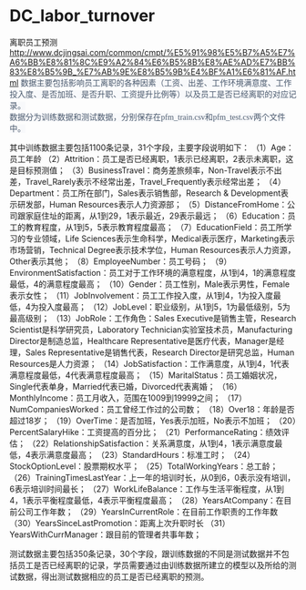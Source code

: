 # DC_labor_turnover
离职员工预测
http://www.dcjingsai.com/common/cmpt/%E5%91%98%E5%B7%A5%E7%A6%BB%E8%81%8C%E9%A2%84%E6%B5%8B%E8%AE%AD%E7%BB%83%E8%B5%9B_%E7%AB%9E%E8%B5%9B%E4%BF%A1%E6%81%AF.html
<span style="color: rgb(74, 89, 109); font-family: 微软雅黑; white-space: pre-line; background-color: rgb(248, 249, 251);">数据主要包括影响员工离职的各种因素（工资、出差、工作环境满意度、工作投入度、是否加班、是否升职、工资提升比例等）以及员工是否已经离职的对应记录。
数据分为训练数据和测试数据，分别保存在pfm_train.csv和pfm_test.csv两个文件中。

其中训练数据主要包括1100条记录，31个字段，主要字段说明如下：
（1）Age：员工年龄
（2）Attrition：员工是否已经离职，1表示已经离职，2表示未离职，这是目标预测值；
（3）BusinessTravel：商务差旅频率，Non-Travel表示不出差，Travel_Rarely表示不经常出差，Travel_Frequently表示经常出差；
（4）Department：员工所在部门，Sales表示销售部，Research &amp; Development表示研发部，Human Resources表示人力资源部；
（5）DistanceFromHome：公司跟家庭住址的距离，从1到29，1表示最近，29表示最远；
（6）Education：员工的教育程度，从1到5，5表示教育程度最高；
（7）EducationField：员工所学习的专业领域，Life Sciences表示生命科学，Medical表示医疗，Marketing表示市场营销，Technical Degree表示技术学位，Human Resources表示人力资源，Other表示其他；
（8）EmployeeNumber：员工号码；
（9）EnvironmentSatisfaction：员工对于工作环境的满意程度，从1到4，1的满意程度最低，4的满意程度最高；
（10）Gender：员工性别，Male表示男性，Female表示女性；
（11）JobInvolvement：员工工作投入度，从1到4，1为投入度最低，4为投入度最高；
（12）JobLevel：职业级别，从1到5，1为最低级别，5为最高级别；
（13）JobRole：工作角色：Sales Executive是销售主管，Research Scientist是科学研究员，Laboratory Technician实验室技术员，Manufacturing Director是制造总监，Healthcare Representative是医疗代表，Manager是经理，Sales Representative是销售代表，Research Director是研究总监，Human Resources是人力资源；
（14）JobSatisfaction：工作满意度，从1到4，1代表满意程度最低，4代表满意程度最高；
（15）MaritalStatus：员工婚姻状况，Single代表单身，Married代表已婚，Divorced代表离婚；
（16）MonthlyIncome：员工月收入，范围在1009到19999之间；
（17）NumCompaniesWorked：员工曾经工作过的公司数；
（18）Over18：年龄是否超过18岁；
（19）OverTime：是否加班，Yes表示加班，No表示不加班；
（20）PercentSalaryHike：工资提高的百分比；
（21）PerformanceRating：绩效评估；
（22）RelationshipSatisfaction：关系满意度，从1到4，1表示满意度最低，4表示满意度最高；
（23）StandardHours：标准工时；
（24）StockOptionLevel：股票期权水平；
（25）TotalWorkingYears：总工龄；
（26）TrainingTimesLastYear：上一年的培训时长，从0到6，0表示没有培训，6表示培训时间最长；
（27）WorkLifeBalance：工作与生活平衡程度，从1到4，1表示平衡程度最低，4表示平衡程度最高；
（28）YearsAtCompany：在目前公司工作年数；
（29）YearsInCurrentRole：在目前工作职责的工作年数
（30）YearsSinceLastPromotion：距离上次升职时长
（31）YearsWithCurrManager：跟目前的管理者共事年数；

测试数据主要包括350条记录，30个字段，跟训练数据的不同是测试数据并不包括员工是否已经离职的记录，学员需要通过由训练数据所建立的模型以及所给的测试数据，得出测试数据相应的员工是否已经离职的预测。</span>
